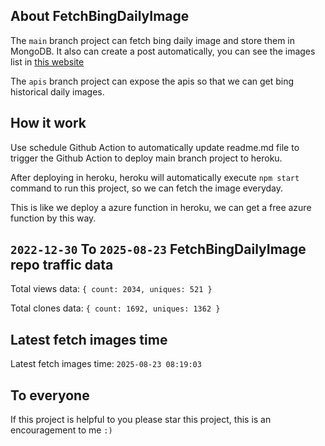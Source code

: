 ## About FetchBingDailyImage

The `main` branch project can fetch bing daily image and store them in MongoDB.
It also can create a post automatically, you can see the images list in [this website](https://oursalbum.netlify.app)

The `apis` branch project can expose the apis so that we can get bing historical daily images.

## How it work

Use schedule Github Action to automatically update readme.md file to trigger the Github Action to deploy main branch project to heroku.

After deploying in heroku, heroku will automatically execute `npm start` command to run this project, so we can fetch the image everyday.

This is like we deploy a azure function in heroku, we can get a free azure function by this way.

## `2022-12-30` To `2025-08-23` FetchBingDailyImage repo traffic data

Total views data: `{ count: 2034, uniques: 521 }`

Total clones data: `{ count: 1692, uniques: 1362 }`

## Latest fetch images time

Latest fetch images time: `2025-08-23 08:19:03`

## To everyone

If this project is helpful to you please star this project, this is an encouragement to me `:)`



